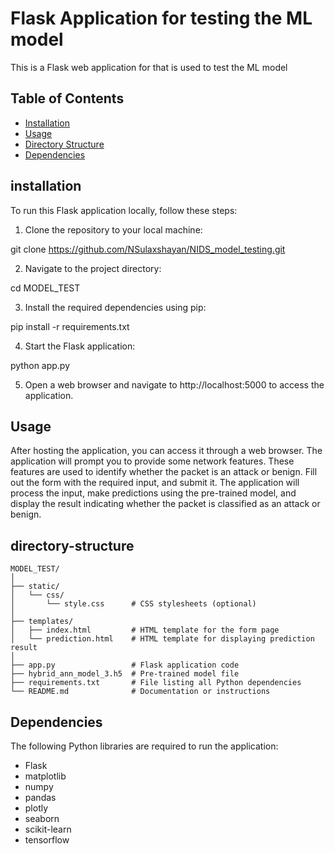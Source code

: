 
# Flask Application for testing the ML model 

This is a Flask web application for that is used to test the ML model 

## Table of Contents


- [Installation](#installation)
- [Usage](#usage)
- [Directory Structure](#directory-structure)
- [Dependencies](#dependencies)


## installation 

To run this Flask application locally, follow these steps:

1. Clone the repository to your local machine:

git clone https://github.com/NSulaxshayan/NIDS_model_testing.git

2. Navigate to the project directory: 

cd MODEL_TEST

3. Install the required dependencies using pip:

pip install -r requirements.txt

4. Start the Flask application:

python app.py

5. Open a web browser and navigate to http://localhost:5000 to access the application.


## Usage 

After hosting the application, you can access it through a web browser. The application will prompt you to provide some network features. These features are used to identify whether the packet is an attack or benign. Fill out the form with the required input, and submit it. The application will process the input, make predictions using the pre-trained model, and display the result indicating whether the packet is classified as an attack or benign.

## directory-structure

```
MODEL_TEST/
│
├── static/
│   └── css/
│       └── style.css      # CSS stylesheets (optional)
│
├── templates/
│   ├── index.html         # HTML template for the form page
│   └── prediction.html    # HTML template for displaying prediction result
│
├── app.py                 # Flask application code
├── hybrid_ann_model_3.h5  # Pre-trained model file
├── requirements.txt       # File listing all Python dependencies
└── README.md              # Documentation or instructions
```


## Dependencies

The following Python libraries are required to run the application:

* Flask
* matplotlib
* numpy
* pandas
* plotly
* seaborn
* scikit-learn
* tensorflow


